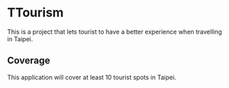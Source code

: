 # TTourism
This is a project that lets tourist to have a better experience when travelling in Taipei.

## Coverage
This application will cover at least 10 tourist spots in Taipei.

